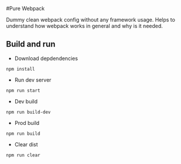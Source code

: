 #Pure Webpack

Dummy clean webpack config without any framework usage. Helps to understand how webpack works in general and why is it needed.


## Build and run

- Download depdendencies
```
npm install
```

- Run dev server
```
npm run start
```

- Dev build
```
npm run build-dev
```

- Prod build
```
npm run build
```

- Clear dist
```
npm run clear
```